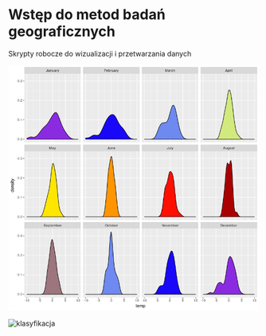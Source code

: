 # Wstęp do metod badań geograficznych

Skrypty robocze do wizualizacji i przetwarzania danych

![rozklad temperatur w PL](polygon.png)

![klasyfikacja](dywan_kwantlowa.png)